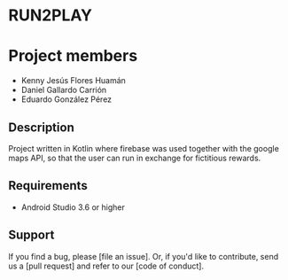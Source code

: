 RUN2PLAY
=========================================

# Project members
* Kenny Jesús Flores Huamán
* Daniel Gallardo Carrión
* Eduardo González Pérez

## Description
Project written in Kotlin where firebase was used together with the google maps API, so that the user can run in exchange for fictitious rewards.

## Requirements
* Android Studio 3.6 or higher

## Support
If you find a bug, please [file an issue]. Or, if you'd like to contribute, send us a [pull request] and refer to our [code of conduct].


